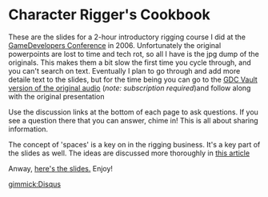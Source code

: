 Character Rigger's Cookbook
============================

These are the slides for a 2-hour introductory rigging course I did at the [GameDevelopers Conference](http://gdconf.com) in 2006.  Unfortunately the original powerpoints are lost to time and tech rot, so all I have is the jpg dump of the originals.  This makes them a bit slow the first time you cycle through, and you can't search on text.  Eventually I plan to go through and add more detaile text to the slides, but for the time being you can go to the [GDC Vault version of the original audio](http://www.gdcvault.com/search.php#&category=free&firstfocus=&keyword=character+rigging%2Bbest%2Bpractices&conference_id=) (_note: subscription required_)and follow along with the original presentation 

Use the discussion links at the bottom of each page to ask questions. If you see a question there that you can answer, chime in! This is all about sharing information.

The concept of 'spaces' is a key on in the rigging business. It's a key part of the slides as well.  The ideas are discussed more thoroughly in [this article](http://techartsurvival.blogspot.com/2014/12/the-conquest-of-space.html)

Anway, [here's the slides.](01.md)  Enjoy!

[gimmick:Disqus](theodox-github)


